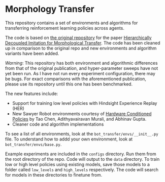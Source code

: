 # Morphology Transfer

This repository contains a set of environments and algorithms for transferring reinforcement learning policies across agents. 

The code is based on [the original repository](https://github.com/jhejna/hierarhical_morphology_transfer) for the paper [Hierarchically Decoupled Imitation for Morphological Transfer](https://arxiv.org/abs/2003.01709). The code has been cleaned up in comparison to the original repo and new environments and algorithm variants have been added.

*Warning*: This repository has both environment and algorithmic differences from that of the original publication, and hyper-parameter sweeps have not yet been run. As I have not run every experiment configuration, there may be bugs. For exact comparisons with the aforementioned publication, please use its repository until this one has been benchmarked.

The new features include:
* Support for training low level policies with Hindsight Experience Replay (HER)
* New Sawyer Robot environments courtesy of [Hardware Conditioned Policies](https://arxiv.org/abs/1811.09864) by Tao Chen, Adithyavairavan Murali, and Abhinav Gupta. 
* Cleaner code and algorithm implementations

To see a list of all environments, look at the `bot_transfer/envs/__init__.py` file.
To understand how to addd your own environment, look at `bot_transfer/envs/base.py`.

Example experiments are included in the `configs` directory. Run them from the root directory of the repo. Code will output to the `data` directory. To train low or high level policies using existing models, save those models to a folder called `low_levels` and `high_levels` respectively. The code will search for models in these directories to finetune from.